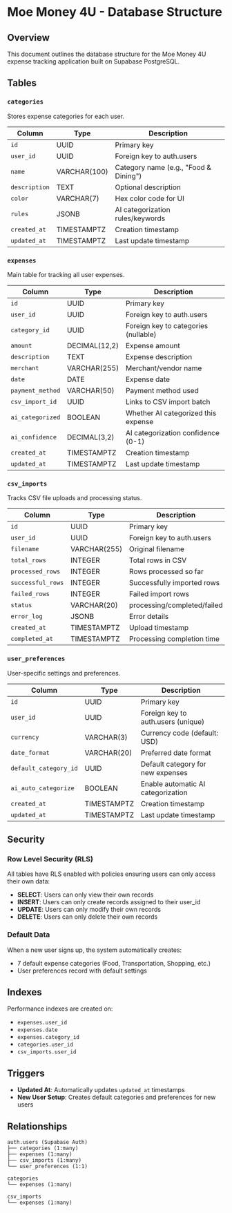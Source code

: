 # Moe Money 4U - Database Structure

## Overview
This document outlines the database structure for the Moe Money 4U expense tracking application built on Supabase PostgreSQL.

## Tables

### `categories`
Stores expense categories for each user.

| Column | Type | Description |
|--------|------|-------------|
| `id` | UUID | Primary key |
| `user_id` | UUID | Foreign key to auth.users |
| `name` | VARCHAR(100) | Category name (e.g., "Food & Dining") |
| `description` | TEXT | Optional description |
| `color` | VARCHAR(7) | Hex color code for UI |
| `rules` | JSONB | AI categorization rules/keywords |
| `created_at` | TIMESTAMPTZ | Creation timestamp |
| `updated_at` | TIMESTAMPTZ | Last update timestamp |

### `expenses`
Main table for tracking all user expenses.

| Column | Type | Description |
|--------|------|-------------|
| `id` | UUID | Primary key |
| `user_id` | UUID | Foreign key to auth.users |
| `category_id` | UUID | Foreign key to categories (nullable) |
| `amount` | DECIMAL(12,2) | Expense amount |
| `description` | TEXT | Expense description |
| `merchant` | VARCHAR(255) | Merchant/vendor name |
| `date` | DATE | Expense date |
| `payment_method` | VARCHAR(50) | Payment method used |
| `csv_import_id` | UUID | Links to CSV import batch |
| `ai_categorized` | BOOLEAN | Whether AI categorized this expense |
| `ai_confidence` | DECIMAL(3,2) | AI categorization confidence (0-1) |
| `created_at` | TIMESTAMPTZ | Creation timestamp |
| `updated_at` | TIMESTAMPTZ | Last update timestamp |

### `csv_imports`
Tracks CSV file uploads and processing status.

| Column | Type | Description |
|--------|------|-------------|
| `id` | UUID | Primary key |
| `user_id` | UUID | Foreign key to auth.users |
| `filename` | VARCHAR(255) | Original filename |
| `total_rows` | INTEGER | Total rows in CSV |
| `processed_rows` | INTEGER | Rows processed so far |
| `successful_rows` | INTEGER | Successfully imported rows |
| `failed_rows` | INTEGER | Failed import rows |
| `status` | VARCHAR(20) | processing/completed/failed |
| `error_log` | JSONB | Error details |
| `created_at` | TIMESTAMPTZ | Upload timestamp |
| `completed_at` | TIMESTAMPTZ | Processing completion time |

### `user_preferences`
User-specific settings and preferences.

| Column | Type | Description |
|--------|------|-------------|
| `id` | UUID | Primary key |
| `user_id` | UUID | Foreign key to auth.users (unique) |
| `currency` | VARCHAR(3) | Currency code (default: USD) |
| `date_format` | VARCHAR(20) | Preferred date format |
| `default_category_id` | UUID | Default category for new expenses |
| `ai_auto_categorize` | BOOLEAN | Enable automatic AI categorization |
| `created_at` | TIMESTAMPTZ | Creation timestamp |
| `updated_at` | TIMESTAMPTZ | Last update timestamp |

## Security

### Row Level Security (RLS)
All tables have RLS enabled with policies ensuring users can only access their own data:

- **SELECT**: Users can only view their own records
- **INSERT**: Users can only create records assigned to their user_id
- **UPDATE**: Users can only modify their own records
- **DELETE**: Users can only delete their own records

### Default Data
When a new user signs up, the system automatically creates:
- 7 default expense categories (Food, Transportation, Shopping, etc.)
- User preferences record with default settings

## Indexes
Performance indexes are created on:
- `expenses.user_id`
- `expenses.date`
- `expenses.category_id`
- `categories.user_id`
- `csv_imports.user_id`

## Triggers
- **Updated At**: Automatically updates `updated_at` timestamps
- **New User Setup**: Creates default categories and preferences for new users

## Relationships
```
auth.users (Supabase Auth)
├── categories (1:many)
├── expenses (1:many)
├── csv_imports (1:many)
└── user_preferences (1:1)

categories
└── expenses (1:many)

csv_imports
└── expenses (1:many)
```